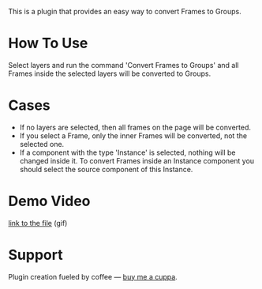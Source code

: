 This is a plugin that provides an easy way to convert Frames to Groups.

# How To Use

Select layers and run the command 'Convert Frames to Groups' and all Frames inside the selected layers will be converted to Groups.

# Cases

- If no layers are selected, then all frames on the page will be converted.
- If you select a Frame, only the inner Frames will be converted, not the selected one.
- If a component with the type 'Instance' is selected, nothing will be changed inside it. To convert Frames inside an Instance component you should select the source component of this Instance.

# Demo Video

[link to the file](https://github.com/maxmartynov/figma-plugin-frames-to-groups/blob/master/img/demo.gif) (gif)

# Support

Plugin creation fueled by coffee — [buy me a cuppa](https://github.com/maxmartynov/figma-plugin-frames-to-groups#support).
